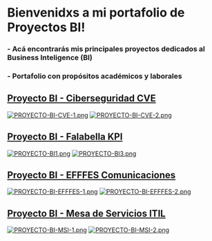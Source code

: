 # Bienvenidxs a mi portafolio de Proyectos BI!

### - Acá encontrarás mis principales proyectos dedicados al Business Inteligence (BI)
### - Portafolio con propósitos académicos y laborales

## [Proyecto BI - Ciberseguridad CVE](https://github.com/AdHoooook/Portafolio-Business-Intelligence/tree/main/Proyecto%20BI%20-%20Ciberseguridad%20CVE)

[![PROYECTO-BI-CVE-1.png](https://i.postimg.cc/Rh5bDV25/PROYECTO-BI-CVE-1.png)](https://postimg.cc/hzsrJgSp)
[![PROYECTO-BI-CVE-2.png](https://i.postimg.cc/qvRQQ3g6/PROYECTO-BI-CVE-2.png)](https://postimg.cc/BXrxntTJ)

## [Proyecto BI - Falabella KPI](https://github.com/AdHoooook/Portafolio-Business-Intelligence/blob/main/Proyecto%20BI%20-%20Falabella%20KPI/)

[![PROYECTO-BI1.png](https://i.postimg.cc/Z51Pcy6H/PROYECTO-BI1.png)](https://postimg.cc/5XSF9y7Q)
[![PROYECTO-BI3.png](https://i.postimg.cc/mkz28hY3/PROYECTO-BI3.png)](https://postimg.cc/ZvmSqbD0)

## [Proyecto BI - EFFFES Comunicaciones](https://github.com/AdHoooook/Portafolio-Business-Intelligence/tree/main/Proyecto%20BI%20-%20EFFFES%20Comunicaciones)

[![PROYECTO-BI-EFFFES-1.png](https://i.postimg.cc/1zFdcqYc/PROYECTO-BI-EFFFES-1.png)](https://postimg.cc/xk0g9cQc)
[![PROYECTO-BI-EFFFES-2.png](https://i.postimg.cc/rmCY7LTD/PROYECTO-BI-EFFFES-2.png)](https://postimg.cc/jw2XJmLT)

## [Proyecto BI - Mesa de Servicios ITIL](https://github.com/AdHoooook/Portafolio-Business-Intelligence/tree/main/Proyecto%20BI%20-%20Mesa%20de%20Servicios%20ITIL)

[![PROYECTO-BI-MSI-1.png](https://i.postimg.cc/kgvsnvZH/PROYECTO-BI-MSI-1.png)](https://postimg.cc/ts7WkW9d)
[![PROYECTO-BI-MSI-2.png](https://i.postimg.cc/RFNLL5Fr/PROYECTO-BI-MSI-2.png)](https://postimg.cc/7GrzqR0X)
